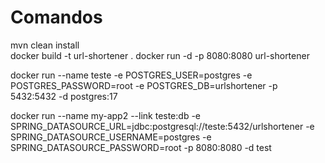 # Comandos

mvn clean install   
docker build -t url-shortener .
docker run -d -p 8080:8080 url-shortener 

docker run --name teste -e POSTGRES_USER=postgres -e POSTGRES_PASSWORD=root -e POSTGRES_DB=urlshortener -p 5432:5432 -d postgres:17

docker run --name my-app2 --link teste:db -e SPRING_DATASOURCE_URL=jdbc:postgresql://teste:5432/urlshortener -e SPRING_DATASOURCE_USERNAME=postgres -e SPRING_DATASOURCE_PASSWORD=root -p 8080:8080 -d test
